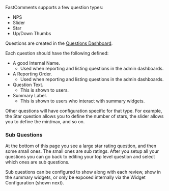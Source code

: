 FastComments supports a few question types:

- NPS
- Slider
- Star
- Up/Down Thumbs

Questions are created in the [Questions Dashboard](https://fastcomments.com/auth/my-account/questions).

Each question should have the following defined:

- A good Internal Name.
  - Used when reporting and listing questions in the admin dashboards.
- A Reporting Order.
  - Used when reporting and listing questions in the admin dashboards.
- Question Text.
  - This is shown to users.
- Summary Label.
  - This is shown to users who interact with summary widgets.

Other questions will have configuration specific for that type. For example, the Star question allows you to define the number of stars, the slider allows you to define the min/max, and so on.

### Sub Questions

At the bottom of this page you see a large star rating question, and then some small ones. The small ones are sub ratings. After you setup all your questions you can go back
to editing your top level question and select which ones are sub questions.

Sub questions can be configured to show along with each review, show in the summary widgets, or only be exposed internally via the Widget Configuration (shown next).
